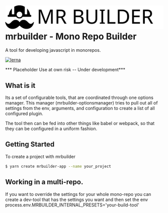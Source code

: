 ![alt mr-builder](./mrbuilder.wiki/mrbuilder.svg)
mrbuilder - Mono Repo Builder
===
A tool for developing javascript in monorepos.

[![lerna](https://img.shields.io/badge/maintained%20with-lerna-cc00ff.svg)](https://lernajs.io/)

*** Placeholder  Use at own risk -- Under development***


## What is it
Its a set of configurable tools, that are coordinated through one options manager.
This manager (mrbuilder-optionsmanager) tries to pull out all of settings
from the env, arguments, and configuration to create a list of all configured plugin.

The tool then can be fed into other things like babel or webpack, so that
they can be configured in a uniform fashion.



## Getting Started
To create a project with mrbuilder

```sh
$ yarn create mrbuilder-app --name your_project
```

## Working in a multi-repo.
If you want to override the settings for your whole mono-repo you can create
a dev-tool that has the settings you want and then set the env
process.env.MRBUILDER_INTERNAL_PRESETS='your-build-tool'


